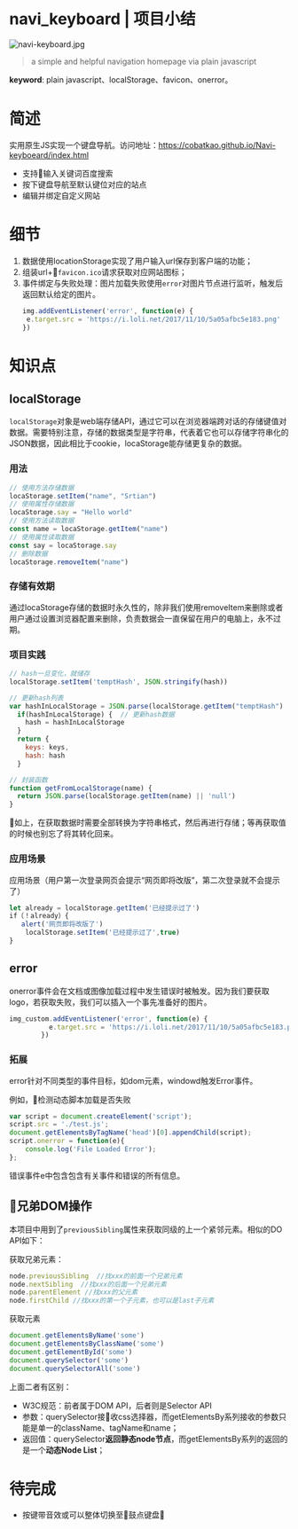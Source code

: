 # navi_keyboard | 项目小结

![navi-keyboard.jpg](https://i.loli.net/2018/10/13/5bc208bfd42a9.jpg)

> a simple and helpful navigation homepage via plain javascript

**keyword**: plain javascript、localStorage、favicon、onerror。

# 简述

实用原生JS实现一个键盘导航。访问地址：https://cobatkao.github.io/Navi-keyboeard/index.html
- 支持输入关键词百度搜索
- 按下键盘导航至默认键位对应的站点
- 编辑并绑定自定义网站

# 细节
1. 数据使用locationStorage实现了用户输入url保存到客户端的功能；
2. 组装url+`favicon.ico`请求获取对应网站图标；
3. 事件绑定与失败处理：图片加载失败使用`error`对图片节点进行监听，触发后返回默认给定的图片。
   ```javascript
   img.addEventListener('error', function(e) {
    e.target.src = 'https://i.loli.net/2017/11/10/5a05afbc5e183.png'
   })
   ```
# 知识点

## localStorage

`localStorage`对象是web端存储API，通过它可以在浏览器端跨对话的存储键值对数据。需要特别注意，存储的数据类型是字符串，代表着它也可以存储字符串化的JSON数据，因此相比于cookie，locaStorage能存储更复杂的数据。

### 用法

```javascript
// 使用方法存储数据
locaStorage.setItem("name", "Srtian")
// 使用属性存储数据
locaStorage.say = "Hello world"
// 使用方法读取数据
const name = locaStorage.getItem("name")
// 使用属性读取数据
const say = locaStorage.say
// 删除数据
locaStorage.removeItem("name")
```

### 存储有效期

通过locaStorage存储的数据时永久性的，除非我们使用removeItem来删除或者用户通过设置浏览器配置来删除，负责数据会一直保留在用户的电脑上，永不过期。

###  项目实践

```javascript
// hash一旦变化，就储存 
localStorage.setItem('temptHash', JSON.stringify(hash))

// 更新hash列表
var hashInLocalStorage = JSON.parse(localStorage.getItem("temptHash") || 'null')
  if(hashInLocalStorage) {  // 更新hash数据
    hash = hashInLocalStorage
  }
  return {
    keys: keys,
    hash: hash
  }

// 封装函数
function getFromLocalStorage(name) {
  return JSON.parse(localStorage.getItem(name) || 'null')
}
```

如上，在获取数据时需要全部转换为字符串格式，然后再进行存储；等再获取值的时候也别忘了将其转化回来。

### 应用场景

应用场景（用户第一次登录网页会提示“网页即将改版”，第二次登录就不会提示了）

```javascript
let already = localStorage.getItem('已经提示过了')
if（！already）{
   alert('网页即将改版了')
    localStorage.setItem('已经提示过了',true)
}
```

## error

onerror事件会在文档或图像加载过程中发生错误时被触发。因为我们要获取logo，若获取失败，我们可以插入一个事先准备好的图片。

```javascript
img_custom.addEventListener('error', function(e) {
          e.target.src = 'https://i.loli.net/2017/11/10/5a05afbc5e183.png'
        })
```

### 拓展

error针对不同类型的事件目标，如dom元素，windowd触发Error事件。

例如，检测动态脚本加载是否失败
```javascript
var script = document.createElement('script');
script.src = './test.js';
document.getElementsByTagName('head')[0].appendChild(script);
script.onerror = function(e){
    console.log('File Loaded Error');
};
```
错误事件e中包含包含有关事件和错误的所有信息。

## 兄弟DOM操作

本项目中用到了`previousSibling`属性来获取同级的上一个紧邻元素。相似的DO API如下：

获取兄弟元素：

```javascript
node.previousSibling  //找xxx的前面一个兄弟元素
node.nextSibling  //找xxx的后面一个兄弟元素
node.parentElement //找xxx的父元素
node.firstChild //找xxx的第一个子元素，也可以是last子元素
```

获取元素

```javascript
document.getElementsByName('some')
document.getElementsByClassName('some')
document.getElementById('some')
document.querySelector('some')
document.querySelectorAll('some')
```

上面二者有区别：
- W3C规范：前者属于DOM API，后者则是Selector API
- 参数：querySelector接收css选择器，而getElementsBy系列接收的参数只能是单一的className、tagName和name；
- 返回值：querySelector**返回静态node节点**，而getElementsBy系列的返回的是一个**动态Node List**；

# 待完成

- 按键带音效或可以整体切换至鼓点键盘 

